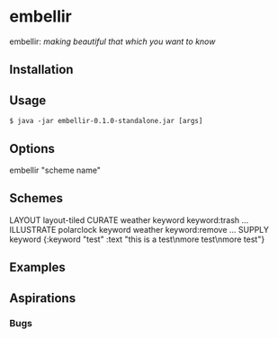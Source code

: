 # embellir

embellir: *making beautiful that which you want to know*



## Installation



## Usage

    $ java -jar embellir-0.1.0-standalone.jar [args]

## Options

embellir "scheme name"

## Schemes


LAYOUT layout-tiled
CURATE weather keyword keyword:trash ... 
ILLUSTRATE polarclock keyword weather keyword:remove ...
SUPPLY keyword {:keyword "test" :text "this is a test\nmore test\nmore test"}

## Examples

## Aspirations


### Bugs




